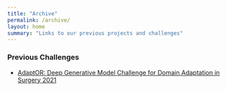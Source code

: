```yaml
---
title: "Archive"
permalink: /archive/
layout: home
summary: "Links to our previous projects and challenges"
---
```

### <a id="Previous_Challenges" class="uncolored_link">Previous Challenges</a>
 - [AdaptOR: Deep Generative Model Challenge for Domain Adaptation in Surgery 2021](https://adaptor2021.github.io/)
